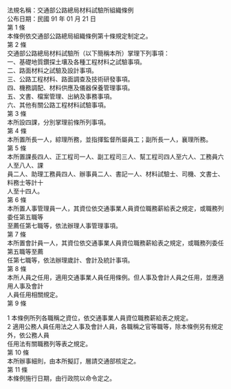 法規名稱：交通部公路總局材料試驗所組織條例  
公布日期：民國 91 年 01 月 21 日  
第 1 條  
本條例依交通部公路總局組織條例第十條規定制定之。  
第 2 條  
交通部公路總局材料試驗所（以下簡稱本所）掌理下列事項：  
一、基礎地質鑽探土壤及各種工程材料之試驗事項。  
二、路面材料之試驗及設計事項。  
三、公路工程材料、路面調查及技術研發事項。  
四、機務調配、材料供應及儀器保養管理事項。  
五、文書、檔案管理、出納及事務事項。  
六、其他有關公路工程材料試驗事項。  
第 3 條  
本所設四課，分別掌理前條所列事項。  
第 4 條  
本所置所長一人，綜理所務，並指揮監督所屬員工；副所長一人，襄理所務。  
第 5 條  
本所置課長四人、正工程司一人、副工程司三人、幫工程司四人至六人、工務員六人至八人、課  
員二人、助理工務員四人、辦事員二人、書記一人、材料試驗士、司機、文書士、料務士等計十  
人至十四人。  
第 6 條  
本所置人事管理員一人，其資位依交通事業人員資位職務薪給表之規定，或職務列委任第五職等  
至薦任第七職等，依法辦理人事管理事項。  
第 7 條  
本所置會計員一人，其資位依交通事業人員資位職務薪給表之規定，或職務列委任第五職等至薦  
任第七職等，依法辦理歲計、會計及統計事項。  
第 8 條  
本所人員之任用，適用交通事業人員任用條例。但人事及會計人員之任用，並應適用人事及會計  
人員任用相關規定。  
第 9 條  


1 本條例所列各職稱之資位，依交通事業人員資位職務薪給表之規定。  
2 適用公務人員任用法之人事及會計人員，各職稱之官等職等，除本條例另有規定外，依公務人員  
任用法有關職務列等表之規定。  
第 10 條  
本所辦事細則，由本所擬訂，層請交通部核定之。  
第 11 條  
本條例施行日期，由行政院以命令定之。  


